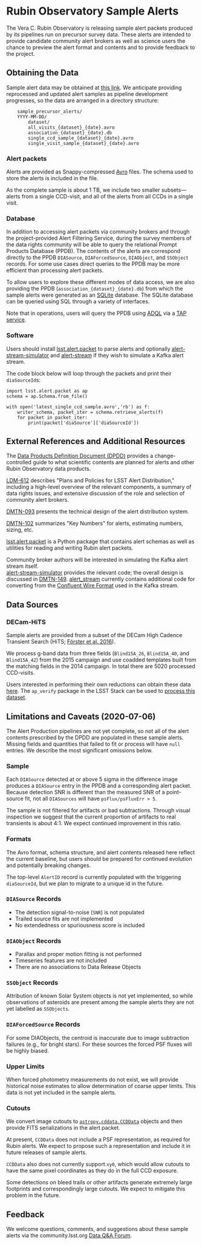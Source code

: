# Rubin Observatory Sample Alerts

The Vera C. Rubin Observatory is releasing sample alert packets produced by its pipelines run on precursor survey data.
These alerts are intended to provide candidate community alert brokers as well as science users the chance to preview the alert format and contents and to provide feedback to the project.

## Obtaining the Data

Sample alert data may be obtained at [this link](https://lsst.ncsa.illinois.edu/~ebellm/sample_precursor_alerts/).
We anticipate providing reprocessed and updated alert samples as pipeline development progresses, so the data are arranged in a directory structure:

```
    sample_precursor_alerts/
	YYYY-MM-DD/
	    dataset/
		all_visits_{dataset}_{date}.avro
		association_{dataset}_{date}.db
		single_ccd_sample_{dataset}_{date}.avro
		single_visit_sample_{dataset}_{date}.avro
```

### Alert packets

Alerts are provided as Snappy-compressed [Avro](https://avro.apache.org/) files.
The schema used to store the alerts is included in the file.

As the complete sample is about 1 TB, we include two smaller subsets—alerts from a single CCD-visit, and all of the alerts from all CCDs in a single visit.

### Database

In addition to accessing alert packets via community brokers and through the project-provided Alert Filtering Service, during the survey members of the data rights community will be able to query the relational Prompt Products Database (PPDB).
The contents of the alerts are correspond directly to the PPDB `DIASource`, `DIAForcedSource`, `DIAObject`, and `SSObject` records.
For some use cases direct queries to the PPDB may be more efficient than processing alert packets.

To allow users to explore these different modes of data access, we are also providing the PPDB (`association_{dataset}_{date}.db`) from which the sample alerts were generated as an [SQLite](https://www.sqlite.org) database.
The SQLite database can be queried using SQL through a variety of interfaces.

Note that in operations, users will query the PPDB using [ADQL](http://www.ivoa.net/documents/ADQL/) via a [TAP service](http://www.ivoa.net/documents/TAP/).

### Software

Users should install [lsst.alert.packet](https://github.com/lsst/alert_packet) to parse alerts and optionally [alert-stream-simulator](https://github.com/lsst-dm/alert-stream-simulator/) and [alert-stream](https://github.com/lsst-dm/alert_stream) if they wish to simulate a Kafka alert stream.

The code block below will loop through the packets and print their `diaSourceId`s:

```
import lsst.alert.packet as ap
schema = ap.Schema.from_file()

with open('latest_single_ccd_sample.avro','rb') as f:
    writer_schema, packet_iter = schema.retrieve_alerts(f)
    for packet in packet_iter:
        print(packet['diaSource']['diaSourceId'])
```

## External References and Additional Resources

The [Data Products Definition Document (DPDD)](http://ls.st/dpdd) provides a change-controlled guide to what scientific contents are planned for alerts and other Rubin Observatory data products.

[LDM-612](http://ls.st/LDM-612) describes "Plans and Policies for LSST Alert Distribution," including a high-level overview of the relevant components, a summary of data rights issues, and extensive discussion of the role and selection of community alert brokers.

[DMTN-093](https://dmtn-093.lsst.io/) presents the technical design of the alert distribution system.

[DMTN-102](https://dmtn-102.lsst.io/) summarizes "Key Numbers" for alerts, estimating numbers, sizing, etc.

[lsst.alert.packet](https://github.com/lsst/alert_packet) is a Python package that contains alert schemas as well as utilities for reading and writing Rubin alert packets.

Community broker authors will be interested in simulating the Kafka alert stream itself.  
[alert-stream-simulator](https://github.com/lsst-dm/alert-stream-simulator/) provides the relevant code; the overall design is discussed in [DMTN-149](https://dmtn-149.lsst.io/).
[alert_stream](https://github.com/lsst-dm/alert_stream) currently contains additional code for converting from the [Confluent Wire Format](https://dmtn-093.lsst.io/#management-and-evolution) used in the Kafka stream.

## Data Sources

### DECam-HiTS

Sample alerts are provided from a subset of the DECam High Cadence Transient Search (HiTS; [Förster et al. 2016](https://ui.adsabs.harvard.edu/abs/2016ApJ...832..155F/abstract)).

We process g-band data from three fields (`Blind15A_26`, `Blind15A_40`, and `Blind15A_42`) from the 2015 campaign and use coadded templates built from the matching fields in the 2014 campaign. In total there are 5020 processed CCD-visits.

Users interested in performing their own reductions can obtain these data [here](https://github.com/lsst/ap_verify_hits2015).
The `ap_verify` package in the LSST Stack can be used to [process this dataset](https://pipelines.lsst.io/modules/lsst.ap.verify/running.html).

## Limitations and Caveats (2020-07-06)

The Alert Production pipelines are not yet complete, so not all of the alert contents prescribed by the DPDD are populated in these sample alerts.
Missing fields and quantities that failed to fit or process will have `null` entries.
We describe the most significant omissions below.

### Sample

Each `DIASource` detected at or above 5 sigma in the difference image produces a `DIASource` entry in the PPDB and a corresponding alert packet.
Because detection SNR is different than the measured SNR of a point-source fit, not all `DIASources` will have `psFlux/psFluxErr > 5`.

The sample is not filtered for artifacts or bad subtractions.
Through visual inspection we suggest that the current proportion of artifacts to real transients is about 4:1.
We expect continued improvement in this ratio.

### Formats

The Avro format, schema structure, and alert contents released here reflect the current baseline, but users should be prepared for continued evolution and potentially breaking changes.

The top-level `AlertID` record is currently populated with the triggering `diaSourceId`, but we plan to migrate to a unique id in the future.

### `DIASource` Records

* The detection signal-to-noise (`SNR`) is not populated 
* Trailed source fits are not implemented
* No extendedness or spuriousness score is included
	
### `DIAObject` Records

* Parallax and proper motion fitting is not performed
* Timeseries features are not included
* There are no associations to Data Release Objects

### `SSObject` Records

Attribution of known Solar System objects is not yet implemented, so while observations of asteroids are present among the sample alerts they are not yet labelled as `SSObjects`.

### `DIAForcedSource` Records

For some DIAObjects, the centroid is inaccurate due to image subtraction failures (e.g., for bright stars). 
For these sources the forced PSF fluxes will be highly biased.

### Upper Limits

When forced photometry measurements do not exist, we will provide historical noise estimates to allow determination of coarse upper limits.
This data is not yet included in the sample alerts.

### Cutouts

We convert image cutouts to [`astropy.cddata.CCDData`](https://docs.astropy.org/en/stable/api/astropy.nddata.CCDData.html) objects and then provide FITS serializations in the alert packet. 

At present, `CCDData` does not include a PSF representation, as required for Rubin alerts.
We expect to propose such a representation and include it in future releases of sample alerts.

`CCDData` also does not currently support `xy0`, which would allow cutouts to have the same pixel coordinates as they do in the full CCD exposure.

Some detections on bleed trails or other artifacts generate extremely large footprints and correspondingly large cutouts.
We expect to mitigate this problem in the future.

## Feedback

We welcome questions, comments, and suggestions about these sample alerts via the community.lsst.org [Data Q&A Forum](https://community.lsst.org/c/sci/data/34).

